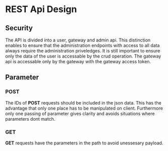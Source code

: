 # REST Api Design

## Security

The API is divided into a user, gateway and admin api.
This distinction enables to ensure that the administration endpoints with access to all data always require the
administration priveledges.
It is still important to ensure only the data of the user is accessable by the crud operation.
The gateway api is accessable only by the gateway with the gateway access token.

## Parameter

### POST

The IDs of **POST** requests should be included in the json data.
This has the advantage that only one place has to be manipulated on client.
Furthermore only one passing of parameter gives clarity and avoids situations where parameters dont match.

### GET

**GET** requests have the parameters in the path to avoid unessesary payload.

